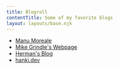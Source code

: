 ```yaml
---
title: Blogroll
contentTitle: Some of my favorite blogs
layout: layouts/base.njk
---
```


- [Manu Moreale](https://manuelmoreale.com/)
- [Mike Grindle's Webpage](http://mikegrindle.com)
- [Herman's Blog](https://herman.bearblog.dev/)
- [hanki.dev](https://hanki.dev/)
